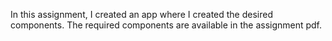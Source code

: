 In this assignment, I created an app where I created the desired components. The required components are available in the assignment pdf.
